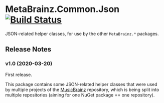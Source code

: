 # MetaBrainz.Common.Json [![Build Status](https://ci.appveyor.com/api/projects/status/fv7v798p3c5digyw?svg=true)](https://ci.appveyor.com/project/Zastai/metabrainz-common-json)

JSON-related helper classes, for use by the other `MetaBrainz.*` packages.

## Release Notes

### v1.0 (2020-03-20)

First release.

This package contains some JSON-related helper classes that were used by multiple projects of
the [MusicBrainz](https://github.com/Zastai/MusicBrainz) repository, which is being split into
multiple repositories (aiming for one NuGet package == one repository).
